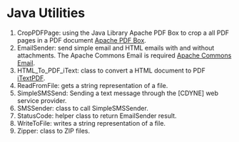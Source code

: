 # Java Utilities

  1) CropPDFPage: using the Java Library Apache PDF Box to crop a all PDF pages in a PDF document [Apache PDF Box].
  2) EmailSender: send simple email and HTML emails with and without attachments. The Apache Commons Email is required [Apache Commons Email].
  3) HTML_To_PDF_iText: class to convert a HTML document to PDF [iTextPDF].
  4) ReadFromFile: gets a string representation of a file.
  5) SimpleSMSSend: Sending a text message through the [CDYNE] web service provider.
  6) SMSSender: class to call SimpleSMSSender.
  7) StatusCode: helper class to return EmailSender result.
  8) WriteToFile: writes a string representation of a file.
  9) Zipper: class to ZIP files.
  
   [Apache PDF Box]: <https://pdfbox.apache.org/download.cgi>
   [Apache Commons Email]: <https://commons.apache.org/proper/commons-email/download_email.cgi>
   [iTextPDF]: <https://mvnrepository.com/artifact/com.itextpdf/itextpdf>